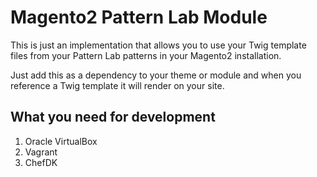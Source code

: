 # Magento2 Pattern Lab Module

This is just an implementation that allows you to use your Twig template files from your Pattern Lab patterns in your Magento2 installation.

Just add this as a dependency to your theme or module and when you reference a Twig template it will render on your site.

## What you need for development
 1. Oracle VirtualBox
 2. Vagrant
 3. ChefDK